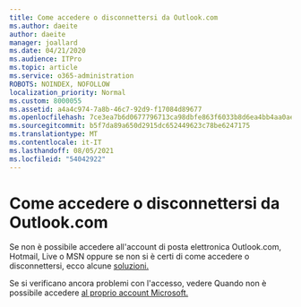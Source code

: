 ```yaml
---
title: Come accedere o disconnettersi da Outlook.com
ms.author: daeite
author: daeite
manager: joallard
ms.date: 04/21/2020
ms.audience: ITPro
ms.topic: article
ms.service: o365-administration
ROBOTS: NOINDEX, NOFOLLOW
localization_priority: Normal
ms.custom: 8000055
ms.assetid: a4a4c974-7a8b-46c7-92d9-f17084d89677
ms.openlocfilehash: 7ce3ea7b6d0677796713ca98dbfe863f6033b8d6ea4bb4aa0aef6a86df7ab119
ms.sourcegitcommit: b5f7da89a650d2915dc652449623c78be6247175
ms.translationtype: MT
ms.contentlocale: it-IT
ms.lasthandoff: 08/05/2021
ms.locfileid: "54042922"
---
```

# <a name="how-to-sign-in-to-or-out-of-outlookcom"></a>Come accedere o disconnettersi da Outlook.com

Se non è possibile accedere all'account di posta elettronica Outlook.com, Hotmail, Live o MSN oppure se non si è certi di come accedere o disconnettersi, ecco alcune [soluzioni.](https://go.microsoft.com/fwlink/p/?linkid=2005840)
  
Se si verificano ancora problemi con l'accesso, vedere Quando non è possibile accedere [al proprio account Microsoft.](https://go.microsoft.com/fwlink/p/?linkid=837479)